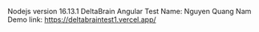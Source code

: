 Nodejs version 16.13.1
DeltaBrain Angular Test
Name: Nguyen Quang Nam
Demo link: https://deltabraintest1.vercel.app/
